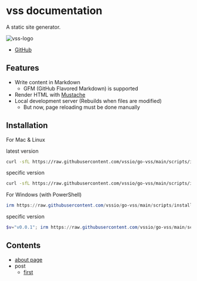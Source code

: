 # vss documentation

A static site generator.

![vss-logo](./image.gif)

- [GitHub](https://github.com/vssio/go-vss)

## Features

- Write content in Markdown
  - GFM (GitHub Flavored Markdown) is supported
- Render HTML with [Mustache](https://github.com/cbroglie/mustache)
- Local development server (Rebuilds when files are modified)
    - But now, page reloading must be done manually

## Installation

For Mac & Linux

latest version
```sh
curl -sfL https://raw.githubusercontent.com/vssio/go-vss/main/scripts/install.sh | sh
```

specific version
```sh
curl -sfL https://raw.githubusercontent.com/vssio/go-vss/main/scripts/install.sh | sh -s v0.0.1
```

For Windows (with PowerShell)
```powershell
irm https://raw.githubusercontent.com/vssio/go-vss/main/scripts/install.ps1 | iex
```

specific version
```powershell
$v="v0.0.1"; irm https://raw.githubusercontent.com/vssio/go-vss/main/scripts/install.ps1 | iex
```

## Contents

- [about page](./about)
- post
  - [first](./post/first)
